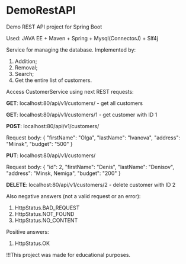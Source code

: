 # DemoRestAPI
Demo REST API project for Spring Boot

Used: JAVA EE + Maven + Spring + Mysql(ConnectorJ) + Slf4j


Service for managing the database.
Implemented by:
1. Addition;
2. Removal;
3. Search;
4. Get the entire list of customers.



Access CustomerService using next REST requests:

<b>GET</b>: localhost:80/api/v1/customers/ - get all customers 

<b>GET</b>: localhost:80/api/v1/customers/1 - get customer with ID 1

<b>POST</b>: localhost:80/api/v1/customers/ 

Request body: { "firstName": "Olga", "lastName": "Ivanova", "address": "Miinsk", "budget": "500" }

<b>PUT</b>: localhost:80/api/v1/customers/ 

Request body: { "id": 2, "firstName": "Denis", "lastName": "Denisov", "address": "Minsk, Nemiga", "budget": "200" }

<b>DELETE</b>: localhost:80/api/v1/customers/2 - delete customer with ID 2


Also negative answers (not a valid request or an error):
1. HttpStatus.BAD_REQUEST
2. HttpStatus.NOT_FOUND
3. HttpStatus.NO_CONTENT

Positive answers:
1. HttpStatus.OK

!!!This project was made for educational purposes.

